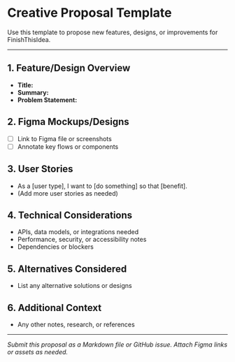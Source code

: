 # Creative Proposal Template

Use this template to propose new features, designs, or improvements for FinishThisIdea.

---

## 1. Feature/Design Overview
- **Title:**
- **Summary:**
- **Problem Statement:**

## 2. Figma Mockups/Designs
- [ ] Link to Figma file or screenshots
- [ ] Annotate key flows or components

## 3. User Stories
- As a [user type], I want to [do something] so that [benefit].
- (Add more user stories as needed)

## 4. Technical Considerations
- APIs, data models, or integrations needed
- Performance, security, or accessibility notes
- Dependencies or blockers

## 5. Alternatives Considered
- List any alternative solutions or designs

## 6. Additional Context
- Any other notes, research, or references

---

*Submit this proposal as a Markdown file or GitHub issue. Attach Figma links or assets as needed.* 